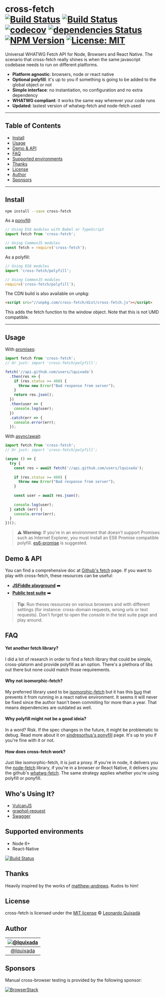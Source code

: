 cross-fetch<br>
[![Build Status](https://travis-ci.org/lquixada/cross-fetch.svg?branch=master)](https://travis-ci.org/lquixada/cross-fetch)
[![Build Status](https://saucelabs.com/buildstatus/cross-fetch)](https://saucelabs.com/beta/builds/acdcc11fa2c94be491d58735c8b94cfc)
[![codecov](https://codecov.io/gh/lquixada/cross-fetch/branch/master/graph/badge.svg)](https://codecov.io/gh/lquixada/cross-fetch)
[![dependencies Status](https://david-dm.org/lquixada/cross-fetch/status.svg)](https://david-dm.org/lquixada/cross-fetch)
[![NPM Version](https://img.shields.io/npm/v/cross-fetch.svg?branch=master)](https://www.npmjs.com/package/cross-fetch)
[![License: MIT](https://img.shields.io/badge/License-MIT-blue.svg)](https://opensource.org/licenses/MIT)
================

Universal WHATWG Fetch API for Node, Browsers and React Native. The scenario that cross-fetch really shines is when the same javascript codebase needs to run on different platforms.

- **Platform agnostic**: browsers, node or react native
- **Optional polyfill**: it's up to you if something is going to be added to the global object or not
- **Simple interface**: no instantiation, no configuration and no extra dependency
- **WHATWG compliant**: it works the same way wherever your code runs
- **Updated**: lastest version of whatwg-fetch and node-fetch used


* * *

## Table of Contents

-   [Install](#install)
-   [Usage](#usage)
-   [Demo & API](#demo--api)
-   [FAQ](#faq)
-   [Supported environments](#supported-environments)
-   [Thanks](#thanks)
-   [License](#license)
-   [Author](#author)
-   [Sponsors](#sponsors)

* * *

## Install

```sh
npm install --save cross-fetch
```

As a [ponyfill](https://github.com/sindresorhus/ponyfill):

```javascript
// Using ES6 modules with Babel or TypeScript
import fetch from 'cross-fetch';

// Using CommonJS modules
const fetch = require('cross-fetch');
```

As a polyfill:

```javascript
// Using ES6 modules
import 'cross-fetch/polyfill';

// Using CommonJS modules
require('cross-fetch/polyfill');
```


The CDN build is also available on unpkg:

```html
<script src="//unpkg.com/cross-fetch/dist/cross-fetch.js"></script>
```

This adds the fetch function to the window object. Note that this is not UMD compatible.


* * *

## Usage

With [promises](https://developer.mozilla.org/en-US/docs/Web/JavaScript/Reference/Global_Objects/Promise):

```javascript
import fetch from 'cross-fetch';
// Or just: import 'cross-fetch/polyfill';

fetch('//api.github.com/users/lquixada')
  .then(res => {
    if (res.status >= 400) {
      throw new Error("Bad response from server");
    }
    return res.json();
  })
  .then(user => {
    console.log(user);
  })
  .catch(err => {
    console.error(err);
  });
```

With [async/await](https://developer.mozilla.org/en-US/docs/Web/JavaScript/Reference/Statements/async_function):

```javascript
import fetch from 'cross-fetch';
// Or just: import 'cross-fetch/polyfill';

(async () => {
  try {
    const res = await fetch('//api.github.com/users/lquixada');
    
    if (res.status >= 400) {
      throw new Error("Bad response from server");
    }
    
    const user = await res.json();
  
    console.log(user);
  } catch (err) {
    console.error(err);
  }
})();
```

> ⚠️ **Warning**: If you're in an environment that doesn't support Promises such as Internet Explorer, you must install an ES6 Promise compatible polyfill. [es6-promise](https://github.com/jakearchibald/es6-promise) is suggested.


## Demo & API

You can find a comprehensive doc at [Github's fetch](https://github.github.io/fetch/) page. If you want to play with cross-fetch, these resources can be useful:

* [**JSFiddle playground**](https://jsfiddle.net/lquixada/3ypqgacp/) ➡️
* [**Public test suite**](https://lquixada.github.io/cross-fetch/test/public/) ➡️

> **Tip**: Run theses resources on various browsers and with different settings (for instance: cross-domain requests, wrong urls or text requests). Don't forget to open the console in the test suite page and play around.


## FAQ

#### Yet another fetch library?

I did a lot of research in order to find a fetch library that could be simple, cross-platorm and provide polyfill as an option. There's a plethora of libs out there but none could match those requirements.


#### Why not isomorphic-fetch?

My preferred library used to be [isomorphic-fetch](https://github.com/matthew-andrews/isomorphic-fetch) but it has this [bug](https://github.com/matthew-andrews/isomorphic-fetch/issues/125) that prevents it from running in a react native environment. It seems it will never be fixed since the author hasn't been commiting for more than a year. That means dependencies are outdated as well. 


#### Why polyfill might not be a good ideia?

In a word? Risk. If the spec changes in the future, it might be problematic to debug. Read more about it on [sindresorhus's ponyfill](https://github.com/sindresorhus/ponyfill#how-are-ponyfills-better-than-polyfills) page. It's up to you if you're fine with it or not.


#### How does cross-fetch work?

Just like isomorphic-fetch, it is just a proxy. If you're in node, it delivers you the [node-fetch](https://www.npmjs.com/package/node-fetch) library, if you're in a browser or React Native, it delivers you the github's [whatwg-fetch](https://github.com/github/fetch/). The same strategy applies whether you're using polyfill or ponyfill.


## Who's Using It?

* [VulcanJS](http://vulcanjs.org)
* [graphql-request](https://github.com/graphcool/graphql-request)
* [Swagger](https://swagger.io/)


## Supported environments

* Node 6+
* React-Native

[![Build Status](https://saucelabs.com/browser-matrix/cross-fetch.svg)](https://saucelabs.com/u/cross-fetch)


## Thanks

Heavily inspired by the works of [matthew-andrews](https://github.com/matthew-andrews). Kudos to him!


## License

cross-fetch is licensed under the [MIT license](https://github.com/lquixada/cross-fetch/blob/master/LICENSE) © [Leonardo Quixadá](https://twitter.com/lquixada/)


## Author

|[![@lquixada](https://avatars0.githubusercontent.com/u/195494?v=4&s=96)](https://github.com/lquixada)|
|:---:|
|[@lquixada](http://www.github.com/lquixada)|


## Sponsors

Manual cross-browser testing is provided by the following sponsor:

[![BrowserStack](./assets/browserstack-logo.png)](https://www.browserstack.com/)
